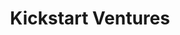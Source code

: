 ---
layout: firm_page
title: "Kickstart Ventures"
id: "kickstart.ph"
permalink: "/kickstartventureskickstart.ph/"
website: "https://kickstart.ph"
offices: "Makati (Philippines)"
investment_stages: "Series A, Series B, Series C"
portfolio_companies: ""
portfolio_link: "https://kickstart.ph/companies"
investment_markets: "Technology, Media, Telecommunication (TMT)"
founded_year: "2012"
description: "Kickstart Ventures is a corporate venture capital firm managing the Philippines’ largest technology venture capital funds. They invest globally in early- to growth-stage tech startups, providing funding and access to expertise and market networks."
linkedin: "https://www.linkedin.com/company/kickstart-ventures-inc-/"
twitter: "https://twitter.com/kickstartph"
instagram: ""
team_page: "https://kickstart.ph/team"
investor_type: "Corporate Venture Capital"
crunchbase: "https://www.crunchbase.com/organization/kickstart-ventures"
pitchbook: "https://pitchbook.com/profiles/investor/60669-55"

# SEO Optimization
meta_title: "Kickstart Ventures - VC Firm - projectstartups.com"
meta_description: "Kickstart Ventures, Kickstart Ventures is a corporate venture capital firm managing the Philippines’ largest technology venture capital funds. They invest globally in ear..."
meta_keywords: "Kickstart Ventures, Technology, Media, Telecommunication (TMT), VC firm, venture capital, startup investor, projectstartups.com"
canonical_url: "https://vc.projectstartups.com/kickstartventureskickstart.ph/"
---